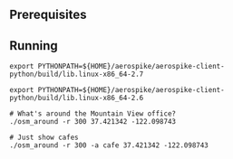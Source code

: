 
Prerequisites
----------------------------------------------------------------


Running
----------------------------------------------------------------

    export PYTHONPATH=${HOME}/aerospike/aerospike-client-python/build/lib.linux-x86_64-2.7

    export PYTHONPATH=${HOME}/aerospike/aerospike-client-python/build/lib.linux-x86_64-2.6

    # What's around the Mountain View office?
    ./osm_around -r 300 37.421342 -122.098743

    # Just show cafes
    ./osm_around -r 300 -a cafe 37.421342 -122.098743
